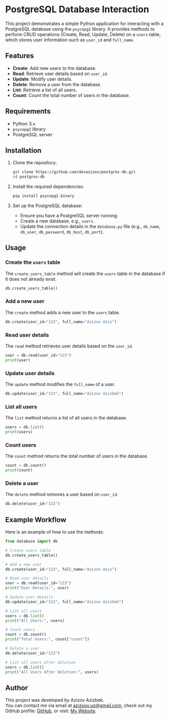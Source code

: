 
# PostgreSQL Database Interaction

This project demonstrates a simple Python application for interacting with a PostgreSQL database using the `psycopg2` library. It provides methods to perform CRUD operations (Create, Read, Update, Delete) on a `users` table, which stores user information such as `user_id` and `full_name`.

## Features

- **Create**: Add new users to the database.
- **Read**: Retrieve user details based on `user_id`.
- **Update**: Modify user details.
- **Delete**: Remove a user from the database.
- **List**: Retrieve a list of all users.
- **Count**: Count the total number of users in the database.

## Requirements

- Python 3.x
- `psycopg2` library
- PostgreSQL server

## Installation

1. Clone the repository:

   ```bash
   git clone https://github.com/devazizov/postgres-db.git
   cd postgres-db
   ```

2. Install the required dependencies:

   ```bash
   pip install psycopg2.binary
   ```

3. Set up the PostgreSQL database:
   - Ensure you have a PostgreSQL server running.
   - Create a new database, e.g., `users`.
   - Update the connection details in the `database.py` file (e.g., `db_name`, `db_user`, `db_password`, `db_host`, `db_port`).

## Usage

### Create the `users` table

The `create_users_table` method will create the `users` table in the database if it does not already exist.

```python
db.create_users_table()
```

### Add a new user

The `create` method adds a new user to the `users` table.

```python
db.create(user_id="123", full_name="Azizov Aziz")
```

### Read user details

The `read` method retrieves user details based on the `user_id`.

```python
user = db.read(user_id="123")
print(user)
```

### Update user details

The `update` method modifies the `full_name` of a user.

```python
db.update(user_id="123", full_name="Azizov Azizbek")
```

### List all users

The `list` method returns a list of all users in the database.

```python
users = db.list()
print(users)
```

### Count users

The `count` method returns the total number of users in the database.

```python
count = db.count()
print(count)
```

### Delete a user

The `delete` method removes a user based on `user_id`.

```python
db.delete(user_id="123")
```

## Example Workflow

Here is an example of how to use the methods:

```python
from database import db

# Create users table
db.create_users_table()

# Add a new user
db.create(user_id="123", full_name="Azizov Aziz")

# Read user details
user = db.read(user_id="123")
print("User Details:", user)

# Update user details
db.update(user_id="123", full_name="Azizov Azizbek")

# List all users
users = db.list()
print("All Users:", users)

# Count users
count = db.count()
print("Total Users:", count["count"])

# Delete a user
db.delete(user_id="123")

# List all users after deletion
users = db.list()
print("All Users After Deletion:", users)
```

## Author

This project was developed by Azizov Azizbek.  
You can contact me via email at azizoov.uz@gmail.com, check out my GitHub profile: [GitHub](https://github.com/devazizov), or visit: [My Website](https://azizov.dev).
